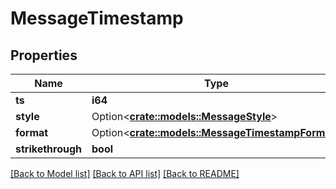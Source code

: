 # MessageTimestamp

## Properties

Name | Type | Description | Notes
------------ | ------------- | ------------- | -------------
**ts** | **i64** |  | 
**style** | Option<[**crate::models::MessageStyle**](MessageStyle.md)> |  | [optional]
**format** | Option<[**crate::models::MessageTimestampFormat**](MessageTimestampFormat.md)> |  | [optional]
**strikethrough** | **bool** |  | 

[[Back to Model list]](../README.md#documentation-for-models) [[Back to API list]](../README.md#documentation-for-api-endpoints) [[Back to README]](../README.md)



